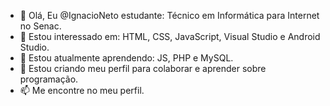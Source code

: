 - 👋 Olá, Eu @IgnacioNeto estudante: Técnico em Informática para Internet no Senac.
- 👀 Estou interessado em: HTML, CSS, JavaScript, Visual Studio e Android Studio. 
- 🌱 Estou atualmente aprendendo: JS, PHP e MySQL.
- 💞️ Estou criando meu perfil para colaborar e aprender sobre programação.
- 📫 Me encontre no meu perfil.

<!---
IgnacioNeto/IgnacioNeto is a ✨ special ✨ repository because its `README.md` (this file) appears on your GitHub profile.
You can click the Preview link to take a look at your changes.
--->
